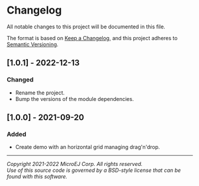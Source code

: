 # Changelog

All notable changes to this project will be documented in this file.

The format is based on [Keep a Changelog](https://keepachangelog.com/en/1.0.0/),
and this project adheres to [Semantic Versioning](https://semver.org/spec/v2.0.0.html).

## [1.0.1] - 2022-12-13

### Changed

- Rename the project.
- Bump the versions of the module dependencies.

## [1.0.0] - 2021-09-20

### Added

- Create demo with an horizontal grid managing drag'n'drop.

---  
_Copyright 2021-2022 MicroEJ Corp. All rights reserved._  
_Use of this source code is governed by a BSD-style license that can be found with this software._  